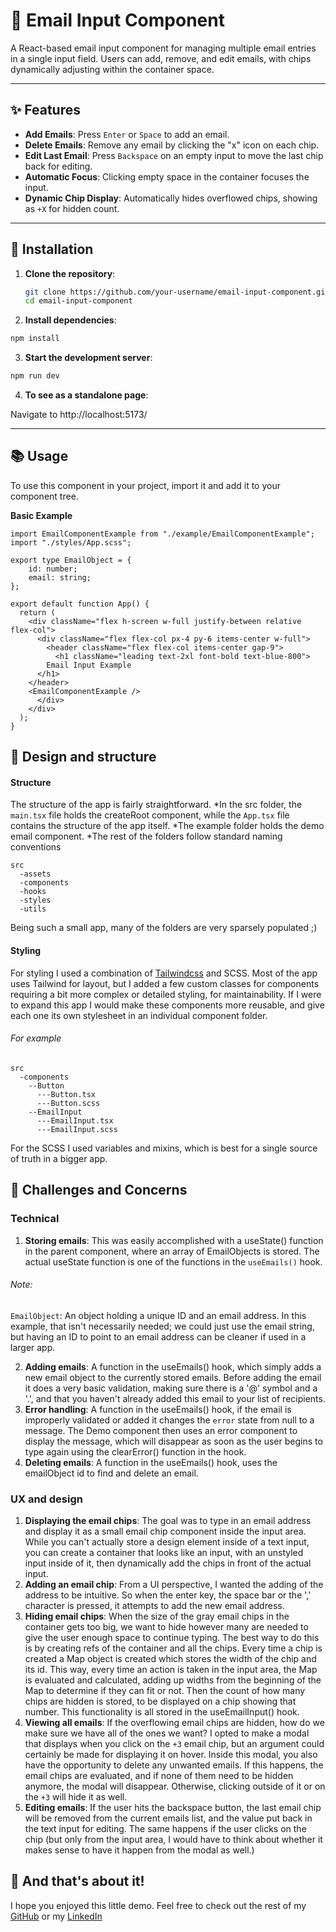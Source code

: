 # 📧 Email Input Component

A React-based email input component for managing multiple email entries in a single input field. Users can add, remove, and edit emails, with chips dynamically adjusting within the container space.

---

## ✨ Features

- **Add Emails**: Press `Enter` or `Space` to add an email.
- **Delete Emails**: Remove any email by clicking the "x" icon on each chip.
- **Edit Last Email**: Press `Backspace` on an empty input to move the last chip back for editing.
- **Automatic Focus**: Clicking empty space in the container focuses the input.
- **Dynamic Chip Display**: Automatically hides overflowed chips, showing as `+X` for hidden count.

---

## 🚀 Installation

1. **Clone the repository**:

   ```bash
   git clone https://github.com/your-username/email-input-component.git
   cd email-input-component
   ```

2. **Install dependencies**:

```bash
npm install
```

3. **Start the development server**:

```bash
npm run dev
```

4. **To see as a standalone page**:

Navigate to http://localhost:5173/

---

## 📚 Usage

To use this component in your project, import it and add it to your component tree.

**Basic Example**

```tsx
import EmailComponentExample from "./example/EmailComponentExample";
import "./styles/App.scss";

export type EmailObject = {
	id: number;
	email: string;
};

export default function App() {
  return (
    <div className="flex h-screen w-full justify-between relative flex-col">
      <div className="flex flex-col px-4 py-6 items-center w-full">
        <header className="flex flex-col items-center gap-9">
          <h1 className="leading text-2xl font-bold text-blue-800">
	    Email Input Example
	  </h1>
	</header>
	<EmailComponentExample />
      </div>
    </div>
  );
}
```

## 📜 Design and structure

#### Structure
The structure of the app is fairly straightforward. 
*In the src folder, the `main.tsx` file holds the createRoot component, while the `App.tsx` file contains the structure of the app itself.
*The example folder holds the demo email component.
*The rest of the folders follow standard naming conventions

```
src
  -assets
  -components
  -hooks
  -styles
  -utils
```
Being such a small app, many of the folders are very sparsely populated ;)

#### Styling
For styling I used a combination of [Tailwindcss](https://tailwindcss.com/docs) and SCSS. Most of the app uses Tailwind for layout, but I added a few custom classes for components requiring a bit more complex or detailed styling, for maintainability. If I were to expand this app I would make these components more reusable, and give each one its own stylesheet in an individual component folder.

###### For example

```
src
  -components
    --Button
      ---Button.tsx
      ---Button.scss
    --EmailInput
      ---EmailInput.tsx
      ---EmailInput.scss
```

For the SCSS I used variables and mixins, which is best for a single source of truth in a bigger app.


## 🧩 Challenges and Concerns
### Technical

1. **Storing emails**: This was easily accomplished with a useState() function in the parent component, where an array of EmailObjects is stored. The actual useState function is one of the functions in the `useEmails()` hook.

###### Note:
`EmailObject`: An object holding a unique ID and an email address. In this example, that isn't necessarily needed; we could just use the email string, but having an ID to point to an email address can be cleaner if used in a larger app.
   
2. **Adding emails**: A function in the useEmails() hook, which simply adds a new email object to the currently stored emails. Before adding the email it does a very basic validation, making sure there is a '@' symbol and a '.', and that you haven't already added this email to your list of recipients.
3. **Error handling**: A function in the useEmails() hook, if the email is improperly validated or added it changes the `error` state from null to a message. The Demo component then uses an error component to display the message, which will disappear as soon as the user begins to type again using the clearError() function in the hook.
4. **Deleting emails**: A function in the useEmails() hook, uses the emailObject id to find and delete an email.

### UX and design
1. **Displaying the email chips**: The goal was to type in an email address and display it as a small email chip component inside the input area. While you can't actually store a design element inside of a text input, you can create a container that looks like an input, with an unstyled input inside of it, then dynamically add the chips in front of the actual input.
2. **Adding an email chip**: From a UI perspective, I wanted the adding of the address to be intuitive. So when the enter key, the space bar or the ',' character is pressed, it attempts to add the new email address.
3. **Hiding email chips**: When the size of the gray email chips in the container gets too big, we want to hide however many are needed to give the user enough space to continue typing. The best way to do this is by creating refs of the container and all the chips. Every time a chip is created a Map object is created which stores the width of the chip and its id. This way, every time an action is taken in the input area, the Map is evaluated and calculated, adding up widths from the beginning of the Map to determine if they can fit or not. Then the count of how many chips are hidden is stored, to be displayed on a chip showing that number. This functionality is all stored in the useEmailInput() hook.
4. **Viewing all emails**: If the overflowing email chips are hidden, how do we make sure we have all of the ones we want? I opted to make a modal that displays when you click on the `+3` email chip, but an argument could certainly be made for displaying it on hover. Inside this modal, you also have the opportunity to delete any unwanted emails. If this happens, the email chips are evaluated, and if none of them need to be hidden anymore, the modal will disappear. Otherwise, clicking outside of it or on the `+3` will hide it as well.
5. **Editing emails**: If the user hits the backspace button, the last email chip will be removed from the current emails list, and the value put back in the text input for editing. The same happens if the user clicks on the chip (but only from the input area, I would have to think about whether it makes sense to have it happen from the modal as well.)

## 🥳 And that's about it!
I hope you enjoyed this little demo. Feel free to check out the rest of my [GitHub](https://github.com/hzuber) or my [LinkedIn](https://www.linkedin.com/in/hzuber-dev/)

